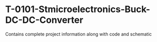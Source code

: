 # T-0101-Stmicroelectronics-Buck-DC-DC-Converter
Contains complete project information along with code and schematic
